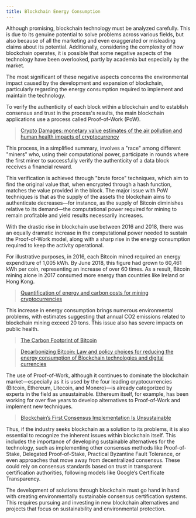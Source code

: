 ```yaml
---
title: Blockchain Energy Consumption
---
```


Although promising, blockchain technology must be analyzed carefully. This is due to its genuine potential to solve problems across various fields, but also because of all the marketing and even exaggerated or misleading claims about its potential. Additionally, considering the complexity of how blockchain operates, it is possible that some negative aspects of the technology have been overlooked, partly by academia but especially by the market.

The most significant of these negative aspects concerns the environmental impact caused by the development and expansion of blockchain, particularly regarding the energy consumption required to implement and maintain the technology.

To verify the authenticity of each block within a blockchain and to establish consensus and trust in the process's results, the main blockchain applications use a process called Proof-of-Work (PoW).

> <a href="https://www.researchgate.net/publication/335993117_Cryptodamages_Monetary_value_estimates_of_the_air_pollution_and_human_health_impacts_of_cryptocurrency_mining">Crypto Damages: monetary value estimates of the air pollution and human health impacts of cryptocurrency</a>

This process, in a simplified summary, involves a "race" among different "miners" who, using their computational power, participate in rounds where the first miner to successfully verify the authenticity of a data block receives a financial reward. 

This verification is achieved through "brute force" techniques, which aim to find the original value that, when encrypted through a hash function, matches the value provided in the block. The major issue with PoW techniques is that as the supply of the assets the blockchain aims to authenticate decreases—for instance, as the supply of Bitcoin diminishes relative to its demand—the computational power required for mining to remain profitable and yield results necessarily increases.

With the drastic rise in blockchain use between 2016 and 2018, there was an equally dramatic increase in the computational power needed to sustain the Proof-of-Work model, along with a sharp rise in the energy consumption required to keep the activity operational. 

For illustrative purposes, in 2016, each Bitcoin mined required an energy expenditure of 1,005 kWh. By June 2018, this figure had grown to 60,461 kWh per coin, representing an increase of over 60 times. As a result, Bitcoin mining alone in 2017 consumed more energy than countries like Ireland or Hong Kong.
> <a href="https://www.nature.com/articles/s41893-018-0152-7">Quantification of energy and carbon costs for mining cryptocurrencies</a>


This increase in energy consumption brings numerous environmental problems, with estimates suggesting that annual CO2 emissions related to blockchain mining exceed 20 tons. This issue also has severe impacts on public health.
> <a href="https://www.researchgate.net/publication/331407183_The_Carbon_Footprint_of_Bitcoin">The Carbon Footprint of Bitcoin</a>

> <a href="https://www.sciencedirect.com/science/article/abs/pii/S2214629618301750">Decarbonizing Bitcoin: Law and policy choices for reducing the energy consumption of Blockchain technologies and digital currencies</a>


The use of Proof-of-Work, although it continues to dominate the blockchain market—especially as it is used by the four leading cryptocurrencies (Bitcoin, Ethereum, Litecoin, and Monero)—is already categorized by experts in the field as unsustainable. Ethereum itself, for example, has been working for over five years to develop alternatives to Proof-of-Work and implement new techniques.
> <a href="https://www.cell.com/joule/pdf/S2542-4351(19)30169-2.pdf">Blockchain’s First Consensus Implementation Is Unsustainable</a>

Thus, if the industry seeks blockchain as a solution to its problems, it is also essential to recognize the inherent issues within blockchain itself. This includes the importance of developing sustainable alternatives for the technology, such as implementing other consensus methods like Proof-of-Stake, Delegated Proof-of-Stake, Practical Byzantine Fault Tolerance, or even approaches that move away from decentralized consensus. These could rely on consensus standards based on trust in transparent certification authorities, following models like Google’s Certificate Transparency.

The development of solutions through blockchain must go hand in hand with creating environmentally sustainable consensus certification systems. This requires pursuing and investing in new blockchain alternatives and projects that focus on sustainability and environmental protection.

